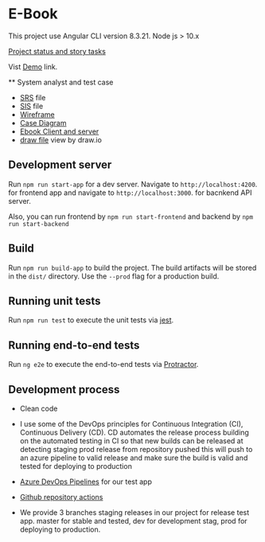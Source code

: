 # E-Book

This project use Angular CLI version 8.3.21. Node js > 10.x

[Project status and story tasks](https://github.com/nasraldin/e-book/projects/1)

Vist
[Demo](https://ebook-demo.azurewebsites.net) link.

\*\* System analyst and test case

- [SRS](https://github.com/nasraldin/e-book/blob/master/docs/E-book%20%20SRS%20v%200.1.pdf) file
- [SIS](https://github.com/nasraldin/e-book/blob/master/docs/E-book%20SIs%20v.0.1.pdf) file
- [Wireframe](https://github.com/nasraldin/e-book/blob/master/docs/Ebook-Wireframe.png)
- [Case Diagram](https://github.com/nasraldin/e-book/blob/master/docs/Ebook-Use-Case-Diagram.png)
- [Ebook Client and server](https://github.com/nasraldin/e-book/blob/master/docs/Ebook.png)
- [draw file](https://github.com/nasraldin/e-book/blob/master/docs/Ebook.drawio) view by draw.io

## Development server

Run `npm run start-app` for a dev server. Navigate to `http://localhost:4200`. for frontend app and navigate to `http://localhost:3000`. for bacnkend API server.

Also, you can run frontend by `npm run start-frontend`
and backend by `npm run start-backend`

## Build

Run `npm run build-app` to build the project. The build artifacts will be stored in the `dist/` directory. Use the `--prod` flag for a production build.

## Running unit tests

Run `npm run test` to execute the unit tests via [jest](https://jestjs.io).

## Running end-to-end tests

Run `ng e2e` to execute the end-to-end tests via [Protractor](http://www.protractortest.org/).

## Development process

- Clean code
- I use some of the DevOps principles for Continuous Integration (CI), Continuous Delivery (CD).
  CD automates the release process building on the automated testing in CI so that new builds can be released at detecting staging prod release from repository pushed this will push to an azure pipeline to valid release and make sure the build is valid and tested for deploying to production

- [Azure DevOps Pipelines](https://nasraldin.visualstudio.com/E-Book/_build) for our test app

- [Github repository actions]()

- We provide 3 branches staging releases in our project for release test app. master for stable and tested, dev for development stag, prod for deploying to production.
